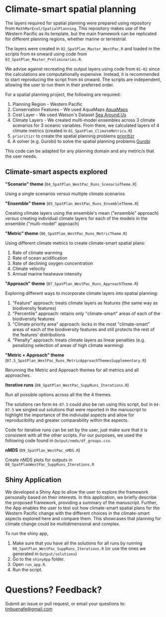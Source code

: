 # Climate-smart spatial planning

The layers required for spatial planning were prepared using repository from `MathMarEcol/SpatialPlanning`. This repository makes use of the Western Pacific as its template, but the main framework can be replicated for different planning regions, whether marine or terrestrial.

The layers were created in `02_SpatPlan_Master_WestPac.R` and loaded in the scripts from `04` onward using code from `03_SpatPlan_Master_Preliminaries.R`.

We advise against recreating the output layers using code from `01-02` since the calculations are computationally expensive. Instead, it is recommended to start reproducing the script from `04` onward. The scripts are independent, allowing the user to run them in their preferred order.

For a spatial planning project, the following are required:
1. Planning Region - Western Pacific
2. Conservation Features - We used AquaMaps [AquaMaps](https://www.aquamaps.org/)
3. Cost Layer - We used Watson's Dataset [Sea Around Us](https://www.nature.com/articles/sdata201739)
4. Climate Layers - We created multi-model ensembles across 3 climate scenarios for 3 oceanic variables. From there, we calculated layers of 4 climate metrics (created in `01_SpatPlan_ClimateMetrics.R`)
5. `prioritizr` to create the spatial planning problems [prioritizr](https://prioritizr.net/)
6. A solver (e.g. Gurobi) to solve the spatial planning problems [Gurobi](https://www.gurobi.com/)

This code can be adapted for any planning domain and any metric/s that the user needs.

## Climate-smart aspects explored

__"Scenario" theme__ (`04_SpatPlan_WestPac_Runs_ScenarioTheme.R`)

Using a single scenarios _versus_ multiple climate scenarios


__"Ensemble" theme__ (`05_SpatPlan_WestPac_Runs_EnsembleTheme.R`)

Creating climate layers using the ensemble's mean ("ensemble" approach) _versus_ creating individual climate layers for each of the models in the ensemble ("multi-model" approach)


__"Metric" theme__ (`06_SpatPlan_WestPac_Runs_MetricTheme.R`)

Using different climate metrics to create climate-smart spatial plans:

1. Rate of climate warming
2. Rate of ocean acidification
3. Rate of declining oxygen concentration
4. Climate velocity
5. Annual marine heatwave intensity


__"Approach" theme__ (`07_SpatPlan_WestPac_Runs_ApproachTheme.R`)

Exploring different ways to incorporate climate layers into spatial planning:

1. "Feature" approach: treats climate layers as features (the same way as biodiversity features)
2. "Percentile" approach: retains only "climate-smart" areas of each of the biodiversity features
3. "Climate priority area" approach: locks in the most "climate-smart" areas of each of the biodiversity features and still protects the rest of the features' distributions
4. "Penalty" approach: treats climate layers as linear penalties (e.g. penalizing selection of areas of high climate warming)

__"Metric + Approach" theme__ (`07.5_SpatPlan_WestPac_Runs_MetricApproachThemesSupplementary.R`)

Rerunning the Metric and Approach themes for all metrics and all approaches.

__Iterative runs__ (`08_SpatPlan_WestPac_SuppRuns_Iterations.R`)

Run all possible options across all the the 4 themes.

The solutions ran form `04-07.5` could also be ran using this script, but in `04-07.5` we singled out solutions that were reported in the manuscript to highlight the importance of the indiviudal aspects and allow for reproducibility and greater comparability within the aspects.

Code for iterative runs can be set by the user, just make sure that it is consistent with all the other scripts. For our purposes, we used the following code found in `Output/nmds/df_groups.csv`.

__nMDS__ (`09_SpatPlan_WestPac_nMDS.R`)

Create nMDS plots for outputs in `08_SpatPlanWestPac_SuppRuns_Iterations.R`


## Shiny Application

We developed a Shiny App to allow the user to explore the framework personally based on their interests. In this application, we briefly describe the proposed framework, providing a summary of the manuscript. Further, the App enables the user to test out how climate-smart spatial plans for the Western Pacific change with the different choices in the climate-smart aspects explored here and compare them. This showcases that planning for climate change could be multidimensional and complex.

To run the shiny app,

1. Make sure that you have all the solutions for all runs by running `08_SpatPlan_WestPac_SuppRuns_Iterations.R` (or use the ones we generated in `Output/solutions`)
2. Go to the `shinyApp` folder.
3. Open `run_app.R`.
4. Run the script.


# Questions? Feedback?

Submit an issue or pull request, or email your questions to: tinbuenafe@gmail.com
